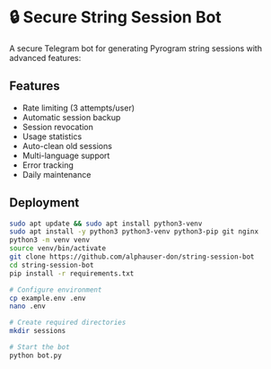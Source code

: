 # 🔒 Secure String Session Bot

A secure Telegram bot for generating Pyrogram string sessions with advanced features:

## Features
- Rate limiting (3 attempts/user)
- Automatic session backup
- Session revocation
- Usage statistics
- Auto-clean old sessions
- Multi-language support
- Error tracking
- Daily maintenance

## Deployment
```bash
sudo apt update && sudo apt install python3-venv
sudo apt install -y python3 python3-venv python3-pip git nginx
python3 -m venv venv
source venv/bin/activate
git clone https://github.com/alphauser-don/string-session-bot
cd string-session-bot
pip install -r requirements.txt

# Configure environment
cp example.env .env
nano .env

# Create required directories
mkdir sessions

# Start the bot
python bot.py
